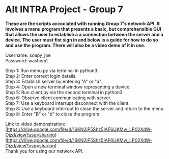 # Alt INTRA Project - Group 7

**These are the scripts accociated with running Group 7's network API. It involves a menu program that presents a basic, but comprehensible GUI that allows the user to establish a
a connection between the server and a device. The user must fist sign in and below is a guide for how to do so and use the program. There will also be a video demo of it in use.**

Username: soapy_joe  
Password: washem1

Step 1: Run menu.py via terminal in python3.  
Step 2: Enter correct login details.  
Step 3: Establish server by entering "A" or "a".  
Step 4: Open a new terminal window representing a device.  
Step 5: Run client.py via the second terminal in python3.  
Step 6: Observe client communicating with server.  
Step 7: Use a keyboard interrupt disconnect with the client.  
Step 8: Use a keyboard interrupt to close the server and return to the menu.  
Step 8: Enter "B" or "b" to close the program.  

Link to video demonstration: [https://drive.google.com/file/d/16KN2iP5Shz5IAF6UKMw_LP02XdW-Ojzd/view?usp=sharing] (https://drive.google.com/file/d/16KN2iP5Shz5IAF6UKMw_LP02XdW-Ojzd/view?usp=sharing)  
Thank you for using our network API.